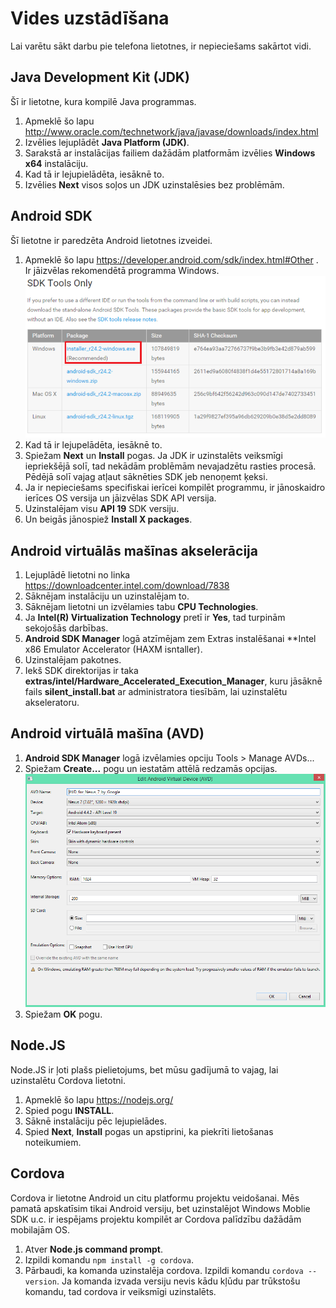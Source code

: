 Vides uzstādīšana
======================

Lai varētu sākt darbu pie telefona lietotnes, ir nepieciešams sakārtot vidi.

Java Development Kit (JDK)
------------------------------

Šī ir lietotne, kura kompilē Java programmas.

1. Apmeklē šo lapu http://www.oracle.com/technetwork/java/javase/downloads/index.html
1. Izvēlies lejuplādēt **Java Platform (JDK)**.
1. Sarakstā ar instalācijas failiem dažādām platformām izvēlies **Windows x64** instalāciju.
1. Kad tā ir lejupielādēta, iesāknē to.
1. Izvēlies **Next** visos soļos un JDK uzinstalēsies bez problēmām.

Android SDK
---------------

Šī lietotne ir paredzēta Android lietotnes izveidei.

1. Apmeklē šo lapu https://developer.android.com/sdk/index.html#Other . Ir jāizvēlas rekomendētā programma Windows.
![](img/sdk_installer.png)
1. Kad tā ir lejupelādēta, iesāknē to.
1. Spiežam **Next** un **Install** pogas. Ja JDK ir uzinstalēts veiksmīgi iepriekšējā solī, tad nekādām problēmām nevajadzētu rasties procesā. Pēdējā solī vajag atļaut sāknēties SDK jeb nenoņemt ķeksi.
1. Ja ir nepieciešams specifiskai ierīcei kompilēt programmu, ir jānoskaidro ierīces OS versija un jāizvēlas SDK API versija.
1. Uzinstalējam visu **API 19** SDK versiju.
1. Un beigās jānospiež **Install X packages**.

Android virtuālās mašīnas akselerācija
------------------------------------------

1. Lejuplādē lietotni no linka https://downloadcenter.intel.com/download/7838
1. Sāknējam instalāciju un uzinstalējam to.
1. Sāknējam lietotni un izvēlamies tabu **CPU Technologies**.
1. Ja **Intel(R) Virtualization Technology** pretī ir **Yes**, tad turpinām sekojošās darbības.
1. **Android SDK Manager** logā atzīmējam zem Extras instalēšanai **Intel x86 Emulator Accelerator (HAXM isntaller).
1. Uzinstalējam pakotnes.
1. Iekš SDK direktorijas ir taka **extras/intel/Hardware_Accelerated_Execution_Manager**, kuru jāsāknē fails **silent_install.bat** ar administratora tiesībām, lai uzinstalētu akseleratoru.

Android virtuālā mašīna (AVD)
-------------------------------

1. **Android SDK Manager** logā izvēlamies opciju Tools > Manage AVDs...
1. Spiežam **Create...** pogu un iestatām attēlā redzamās opcijas.
![](img/avd_setup.png)
1. Spiežam **OK** pogu.

Node.JS
---------------

Node.JS ir ļoti plašs pielietojums, bet mūsu gadījumā to vajag, lai uzinstalētu Cordova lietotni.

1. Apmeklē šo lapu https://nodejs.org/
1. Spied pogu **INSTALL**.
1. Sāknē instalāciju pēc lejupielādes.
1. Spied **Next**, **Install** pogas un apstiprini, ka piekrīti lietošanas noteikumiem.

Cordova
---------------

Cordova ir lietotne Android un citu platformu projektu veidošanai. Mēs pamatā apskatīsim tikai Android versiju, bet uzinstalējot Windows Moblie SDK u.c. ir iespējams projektu kompilēt ar Cordova palīdzību dažādām mobilajām OS.

1. Atver **Node.js command prompt**.
1. Izpildi komandu ```npm install -g cordova```.
1. Pārbaudi, ka komanda uzinstalēja cordova. Izpildi komandu ```cordova --version```. Ja komanda izvada versiju nevis kādu kļūdu par trūkstošu komandu, tad cordova ir veiksmīgi uzinstalēts.
